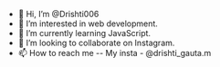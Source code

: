 - 👋 Hi, I’m @Drishti006
- 👀 I’m interested in web development.
- 🌱 I’m currently learning JavaScript.
- 💞️ I’m looking to collaborate on Instagram.
- 📫 How to reach me -- My insta - @drishti_gauta.m

<!---
Drishti006/Drishti006 is a ✨ special ✨ repository because its `README.md` (this file) appears on your GitHub profile.
You can click the Preview link to take a look at your changes.
--->
